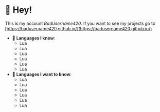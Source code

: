 # 👋 Hey!
This is my account *BadUsername420*.
If you want to see my projects go to [https://badusername420.github.io/](https://badusername420.github.io/)

- 📜 **Languages I know**: 
  - Lua
  - Lua
  - Lua
  - Lua
  - Lua
  - Lua 
- 🏫 **Languages I want to know**: 
  - Lua
  - Lua
  - Lua
  - Lua
  - Lua
  - Lua 
